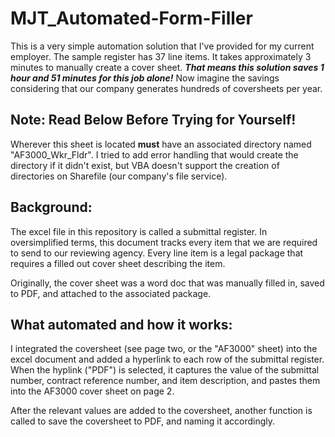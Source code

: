 # MJT_Automated-Form-Filler
This is a very simple automation solution that I've provided for my current employer. 
The sample register has 37 line items. It takes approximately 3 minutes to manually create a cover sheet. 
_**That means this solution saves 1 hour and 51 minutes for this job alone!**_ 
Now imagine the savings considering that our company generates hundreds of coversheets per year.

## Note: Read Below Before Trying for Yourself!
Wherever this sheet is located **must** have an associated directory named "AF3000_Wkr_Fldr". I tried to add error handling that would create the directory if it didn't exist, but VBA doesn't support the creation of directories on Sharefile (our company's file service).

## Background:
The excel file in this repository is called a submittal register. In oversimplified terms, this document tracks every item that we are required to send to our reviewing agency. Every line item is a legal package that requires a filled out cover sheet describing the item. 

Originally, the cover sheet was a word doc that was manually filled in, saved to PDF, and attached to the associated package. 

## What automated and how it works:
I integrated the coversheet (see page two, or the "AF3000" sheet) into the excel document and added a hyperlink to each row of the submittal register.
When the hyplink ("PDF") is selected, it captures the value of the submittal number, contract reference number, and item description, and pastes them into the AF3000 cover sheet on page 2.

After the relevant values are added to the coversheet, another function is called to save the coversheet to PDF, and naming it accordingly.

